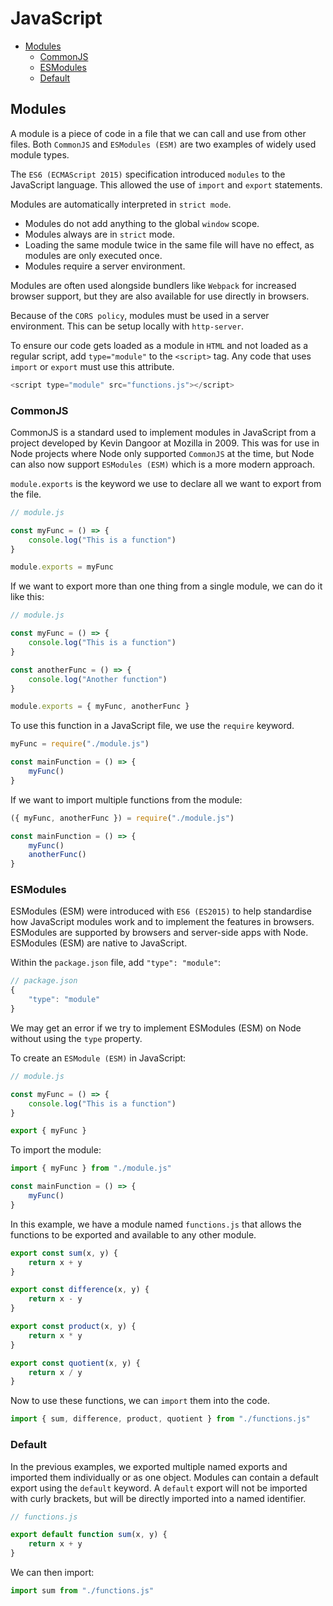 # JavaScript

+ [Modules](#modules)
    + [CommonJS](#commonjs)
    + [ESModules](#esmodules)
    + [Default](#default)

## Modules
A module is a piece of code in a file that we can call and use from other files. Both `CommonJS` and `ESModules (ESM)` are two examples of widely used module types.

The `ES6 (ECMAScript 2015)` specification introduced `modules` to the JavaScript language. This allowed the use of `import` and `export` statements.

Modules are automatically interpreted in `strict mode`.

+ Modules do not add anything to the global `window` scope.
+ Modules always are in `strict` mode.
+ Loading the same module twice in the same file will have no effect, as modules are only executed once.
+ Modules require a server environment.

Modules are often used alongside bundlers like `Webpack` for increased browser support, but they are also available for use directly in browsers.

Because of the `CORS policy`, modules must be used in a server environment. This can be setup locally with `http-server`.

To ensure our code gets loaded as a module in `HTML` and not loaded as a regular script, add `type="module"` to the `<script>` tag. Any code that uses `import` or `export` must use this attribute.

```javascript
<script type="module" src="functions.js"></script>
```

### CommonJS
CommonJS is a standard used to implement modules in JavaScript from a project developed by Kevin Dangoor at Mozilla in 2009. This was for use in Node projects where Node only supported `CommonJS` at the time, but Node can also now support `ESModules (ESM)` which is a more modern approach.

`module.exports` is the keyword we use to declare all we want to export from the file.

```javascript
// module.js

const myFunc = () => {
    console.log("This is a function")
}

module.exports = myFunc
```

If we want to export more than one thing from a single module, we can do it like this:

```javascript
// module.js

const myFunc = () => {
    console.log("This is a function")
}

const anotherFunc = () => {
    console.log("Another function")
}

module.exports = { myFunc, anotherFunc }
```

To use this function in a JavaScript file, we use the `require` keyword.

```javascript
myFunc = require("./module.js")

const mainFunction = () => {
    myFunc()
}
```

If we want to import multiple functions from the module:

```javascript
({ myFunc, anotherFunc }) = require("./module.js")

const mainFunction = () => {
    myFunc()
    anotherFunc()
}
```

### ESModules
ESModules (ESM) were introduced with `ES6 (ES2015)` to help standardise how JavaScript modules work and to implement the features in browsers. ESModules are supported by browsers and server-side apps with Node. ESModules (ESM) are native to JavaScript.

Within the `package.json` file, add `"type": "module"`:

```javascript
// package.json
{
    "type": "module"
}
```

We may get an error if we try to implement ESModules (ESM) on Node without using the `type` property.

To create an `ESModule (ESM)` in JavaScript:

```javascript
// module.js

const myFunc = () => {
    console.log("This is a function")
}

export { myFunc }
```

To import the module:

```javascript
import { myFunc } from "./module.js"

const mainFunction = () => {
    myFunc()
}
```

In this example, we have a module named `functions.js` that allows the functions to be exported and available to any other module.

```javascript
export const sum(x, y) {
    return x + y
}

export const difference(x, y) {
    return x - y
}

export const product(x, y) {
    return x * y
}

export const quotient(x, y) {
    return x / y
}
```

Now to use these functions, we can `import` them into the code.

```javascript
import { sum, difference, product, quotient } from "./functions.js"
```

### Default
In the previous examples, we exported multiple named exports and imported them individually or as one object. Modules can contain a default export using the `default` keyword. A `default` export will not be imported with curly brackets, but will be directly imported into a named identifier.

```javascript
// functions.js

export default function sum(x, y) {
    return x + y
}
```

We can then import:

```javascript
import sum from "./functions.js"
```
